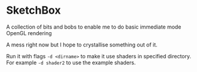 # SketchBox
A collection of bits and bobs to enable me to do basic immediate mode OpenGL rendering

A mess right now but I hope to crystallise something out of it.

Run it with flags `-d <dirname>` to make it use shaders in specified directory.
For example `-d shader2` to use the example shaders.
